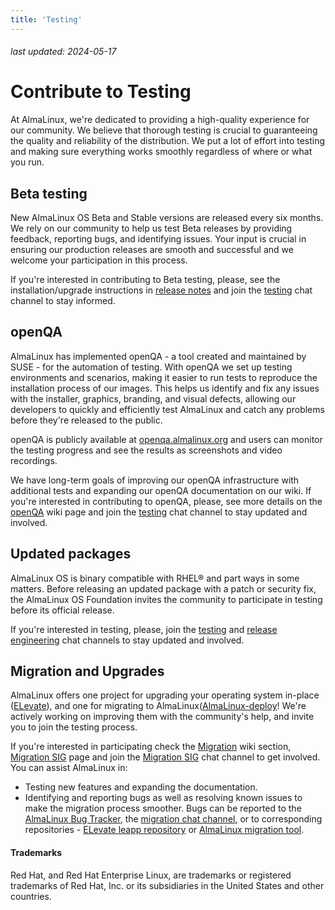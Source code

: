 ```yaml
---
title: 'Testing'
---
```


###### last updated: 2024-05-17

# Contribute to Testing

At AlmaLinux, we're dedicated to providing a high-quality experience for our community. We believe that thorough testing is crucial to guaranteeing the quality and reliability of the distribution. We put a lot of effort into testing and making sure everything works smoothly regardless of where or what you run. 

## Beta testing 

New AlmaLinux OS Beta and Stable versions are released every six months. We rely on our community to help us test Beta releases by providing feedback, reporting bugs, and identifying issues. Your input is crucial in ensuring our production releases are smooth and successful and we welcome your participation in this process.

If you're interested in contributing to Beta testing, please, see the installation/upgrade instructions in [release notes](/release-notes/) and join the [testing](https://chat.almalinux.org/almalinux/channels/testing) chat channel to stay informed.

## openQA

AlmaLinux has implemented openQA - a tool created and maintained by SUSE - for the automation of testing. With openQA we set up testing environments and scenarios, making it easier to run tests to reproduce the installation process of our images. This helps us identify and fix any issues with the installer, graphics, branding, and visual defects, allowing our developers to quickly and efficiently test AlmaLinux and catch any problems before they're released to the public.

openQA is publicly available at [openqa.almalinux.org](https://openqa.almalinux.org/) and users can monitor the testing progress and see the results as screenshots and video recordings.

We have long-term goals of improving our openQA infrastructure with additional tests and expanding our openQA documentation on our wiki. If you're interested in contributing to openQA, please, see more details on the [openQA](/development/openQA) wiki page and join the [testing](https://chat.almalinux.org/almalinux/channels/testing) chat channel to stay updated and involved.

## Updated packages

AlmaLinux OS is binary compatible with RHEL® and part ways in some matters. Before releasing an updated package with a patch or security fix, the AlmaLinux OS Foundation invites the community to participate in testing before its official release. 

If you're interested in testing, please, join the [testing](https://chat.almalinux.org/almalinux/channels/testing) and [release engineering](https://chat.almalinux.org/almalinux/channels/engineeringreleng) chat channels to stay updated and involved.

## Migration and Upgrades

AlmaLinux offers one project for upgrading your operating system in-place ([ELevate](https://wiki.almalinux.org/elevate/)), and one for migrating to AlmaLinux([AlmaLinux-deploy](https://wiki.almalinux.org/documentation/migration-guide.html)! We're actively working on improving them with the community's help, and invite you to join the testing process. 

If you're interested in participating check the [Migration](/migration/) wiki section, [Migration SIG](/sigs/Migration) page and join the [Migration SIG](https://chat.almalinux.org/almalinux/channels/migration) chat channel to get involved. You can assist AlmaLinux in:
* Testing new features and expanding the documentation.
* Identifying and reporting bugs as well as resolving known issues to make the migration process smoother. Bugs can be reported to the [AlmaLinux Bug Tracker](https://bugs.almalinux.org/), the [migration chat channel](https://chat.almalinux.org/almalinux/channels/migration), or to corresponding repositories - [ELevate leapp repository](https://github.com/AlmaLinux/leapp-repository) or [AlmaLinux migration tool](https://github.com/AlmaLinux/almalinux-deploy). 

#### Trademarks

Red Hat, and Red Hat Enterprise Linux, are trademarks or registered trademarks of Red Hat, Inc. or its subsidiaries in the United States and other countries.
